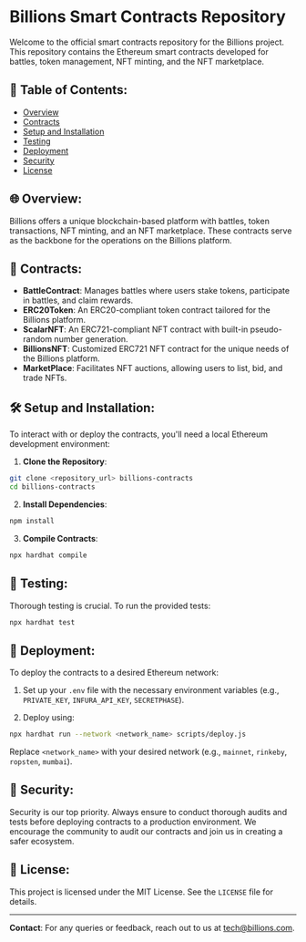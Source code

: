 # Billions Smart Contracts Repository

Welcome to the official smart contracts repository for the Billions project. This repository contains the Ethereum smart contracts developed for battles, token management, NFT minting, and the NFT marketplace.

## 📜 Table of Contents:

- [Overview](#overview)
- [Contracts](#contracts)
- [Setup and Installation](#setup-and-installation)
- [Testing](#testing)
- [Deployment](#deployment)
- [Security](#security)
- [License](#license)

## 🌐 Overview:

Billions offers a unique blockchain-based platform with battles, token transactions, NFT minting, and an NFT marketplace. These contracts serve as the backbone for the operations on the Billions platform.

## 📁 Contracts:

- **BattleContract**: Manages battles where users stake tokens, participate in battles, and claim rewards.
- **ERC20Token**: An ERC20-compliant token contract tailored for the Billions platform.
- **ScalarNFT**: An ERC721-compliant NFT contract with built-in pseudo-random number generation.
- **BillionsNFT**: Customized ERC721 NFT contract for the unique needs of the Billions platform.
- **MarketPlace**: Facilitates NFT auctions, allowing users to list, bid, and trade NFTs.

## 🛠 Setup and Installation:

To interact with or deploy the contracts, you'll need a local Ethereum development environment:

1. **Clone the Repository**:

```bash
git clone <repository_url> billions-contracts
cd billions-contracts
```

2. **Install Dependencies**:

```bash
npm install
```

3. **Compile Contracts**:

```bash
npx hardhat compile
```

## 🧪 Testing:

Thorough testing is crucial. To run the provided tests:

```bash
npx hardhat test
```

## 🚀 Deployment:

To deploy the contracts to a desired Ethereum network:

1. Set up your `.env` file with the necessary environment variables (e.g., `PRIVATE_KEY`, `INFURA_API_KEY`, `SECRETPHASE`).

2. Deploy using:

```bash
npx hardhat run --network <network_name> scripts/deploy.js
```

Replace `<network_name>` with your desired network (e.g., `mainnet`, `rinkeby`, `ropsten`, `mumbai`).

## 🔐 Security:

Security is our top priority. Always ensure to conduct thorough audits and tests before deploying contracts to a production environment. We encourage the community to audit our contracts and join us in creating a safer ecosystem.

## 📄 License:

This project is licensed under the MIT License. See the `LICENSE` file for details.

---

**Contact**: For any queries or feedback, reach out to us at [tech@billions.com](mailto:tech@billions.com).
